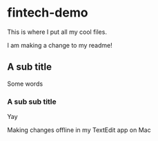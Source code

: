 # fintech-demo
This is where I put all my cool files.

I am making a change to my readme!

## A sub title

Some words

### A sub sub title

Yay

Making changes offline in my TextEdit app on Mac
